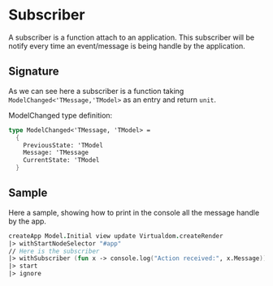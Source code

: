 # Subscriber

A subscriber is a function attach to an application. This subscriber will be notify every time an event/message is being handle by the application.

## Signature


As we can see here a subscriber is a function taking `ModelChanged<'TMessage,'TModel>` as an entry and return `unit`.

ModelChanged type definition:
```fsharp
type ModelChanged<'TMessage, 'TModel> =
  {
    PreviousState: 'TModel
    Message: 'TMessage
    CurrentState: 'TModel
  }
```

## Sample

Here a sample, showing how to print in the console all the message handle by the app.

```fsharp
createApp Model.Initial view update Virtualdom.createRender
|> withStartNodeSelector "#app"
// Here is the subscriber
|> withSubscriber (fun x -> console.log("Action received:", x.Message))
|> start
|> ignore
```
